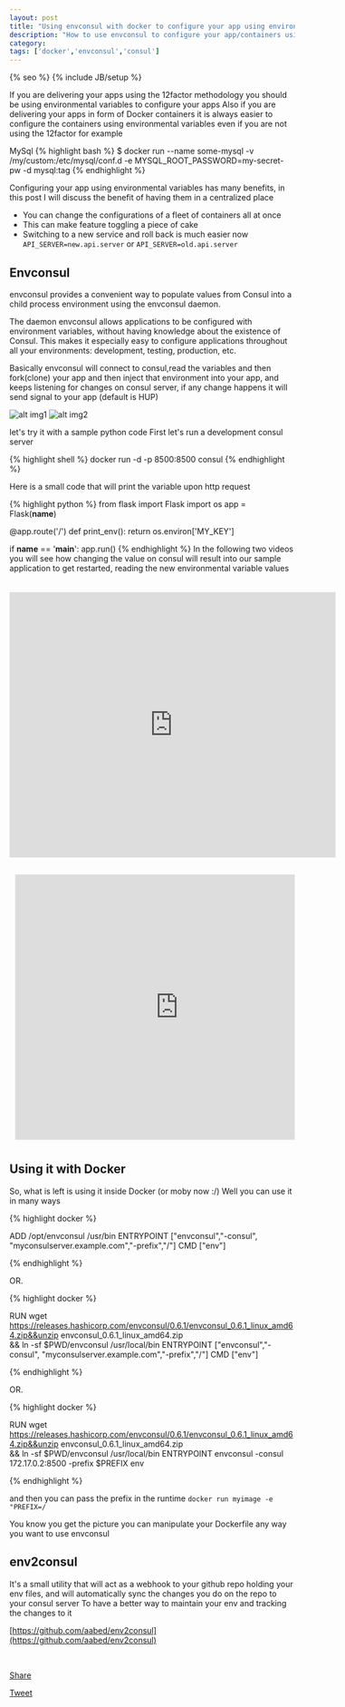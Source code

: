 ```yaml
---
layout: post
title: "Using envconsul with docker to configure your app using environmental variables"
description: "How to use envconsul to configure your app/containers using env variable hosted on consul as ket/value"
category:
tags: ['docker','envconsul','consul']
---
```

{% seo %}
{% include JB/setup %}


If you are delivering your apps using the 12factor methodology you should be using environmental variables to configure your apps
Also if you are delivering your apps in form of Docker containers it is always easier to configure the containers using environmental variables even if you are not using the 12factor
for example

MySql
{% highlight bash %}
$ docker run --name some-mysql -v /my/custom:/etc/mysql/conf.d -e MYSQL_ROOT_PASSWORD=my-secret-pw -d mysql:tag
{% endhighlight %}


Configuring your app using environmental variables has many benefits, in this post I will discuss the benefit of having them in a centralized place

* You can change the configurations of a fleet of containers all at once
* This can make feature toggling a piece of cake
* Switching to a new service and roll back is much easier now `API_SERVER=new.api.server` or `API_SERVER=old.api.server`

## Envconsul
envconsul provides a convenient way to populate values from Consul into a child process environment using the envconsul daemon.

The daemon envconsul allows applications to be configured with environment variables, without having knowledge about the existence of Consul. This makes it especially easy to configure applications throughout all your environments: development, testing, production, etc.

Basically envconsul will connect to consul,read the variables and then fork(clone) your app and then inject that environment into your app, and keeps listening for changes on consul server, if any change happens it will send signal to your app (default is HUP)

![alt img1](https://raw.githubusercontent.com/aabed/aabed.github.io/master/imgs/envconsul_1.png) ![alt img2](https://raw.githubusercontent.com/aabed/aabed.github.io/master/imgs/envconsul_2.png)


let's try it with a sample python code
First let's run a development consul server

{% highlight shell %}
docker run -d  -p 8500:8500 consul
{% endhighlight %}

Here is a small code that will print the variable upon http request

{% highlight python %}
from flask import Flask
import os
app = Flask(__name__)

@app.route('/')
def print_env():
        return os.environ['MY_KEY']

if __name__ == '__main__':
     app.run()
{% endhighlight %}
In the following two videos you will see how changing the value on consul will result into our sample application to get restarted, reading the new environmental variable values

<div id="asciicast-container-4kqzet47wtl3feljz7utvqhhb" class="asciicast" style="display: block; float: left; overflow: hidden; padding: 0px; margin: 20px 0px;"><iframe src="https://asciinema.org/api/asciicasts/1jsu9qgicp29w9bdvgm02fvi3?size=small&amp;autoplay=true&amp;loop=true" id="asciicast-iframe-4kqzet47wtl3feljz7utvqhhb" name="asciicast-iframe-4kqzet47wtl3feljz7utvqhhb" scrolling="no" allowfullscreen="true" style="overflow: hidden; margin: 0px; border: 0px none; display: inline-block; width: 576px; float: none; visibility: visible; height: 468px;"></iframe></div>



<div id="asciicast-container-4kqzet47wtl3feljz7utvqhhb" class="asciicast" style="display: block; float: none; overflow: hidden; padding: 10px; margin: 20px 0px;"><iframe src="https://asciinema.org/api/asciicasts/7swiqyh85qrg1he29dekyeo45?size=small&amp;autoplay=true&amp;loop=true" id="asciicast-iframe-4kqzet47wtl3feljz7utvqhhb" name="asciicast-iframe-4kqzet47wtl3feljz7utvqhhb" scrolling="no" allowfullscreen="true" style="overflow: hidden; margin: 0px; border: 0px none; display: inline-block; width: 576px; float: none; visibility: visible; height: 468px;"></iframe></div>

## Using it with Docker
So, what is left is using it inside Docker (or moby now :/)
Well you can use it in many ways


{% highlight docker %}

ADD /opt/envconsul /usr/bin
ENTRYPOINT ["envconsul","-consul", "myconsulserver.example.com","-prefix","/"]
CMD ["env"]

{% endhighlight %}

OR.


{% highlight docker %}

RUN wget https://releases.hashicorp.com/envconsul/0.6.1/envconsul_0.6.1_linux_amd64.zip&&unzip envconsul_0.6.1_linux_amd64.zip\
&& ln -sf $PWD/envconsul /usr/local/bin
ENTRYPOINT ["envconsul","-consul", "myconsulserver.example.com","-prefix","/"]
CMD ["env"]

{% endhighlight %}


OR.

{% highlight docker %}

RUN wget https://releases.hashicorp.com/envconsul/0.6.1/envconsul_0.6.1_linux_amd64.zip&&unzip envconsul_0.6.1_linux_amd64.zip\
&& ln -sf $PWD/envconsul /usr/local/bin
ENTRYPOINT envconsul -consul 172.17.0.2:8500 -prefix $PREFIX env

{% endhighlight %}

and then you can pass the prefix in the runtime `docker run myimage -e "PREFIX=/`

You know you get the picture you can manipulate your Dockerfile any way you want to use envconsul

## env2consul
It's a small utility that will act as a webhook to your github repo holding your env files, and will automatically sync the changes you do on the repo to your consul server
To have a better way to maintain your env and tracking the changes to it

[https://github.com/aabed/env2consul](https://github.com/aabed/env2consul)

<div id="fb-root"></div>
<script>(function(d, s, id) {
  var js, fjs = d.getElementsByTagName(s)[0];
  if (d.getElementById(id)) return;
  js = d.createElement(s); js.id = id;
  js.src = "//connect.facebook.net/en_US/sdk.js#xfbml=1&version=v2.9";
  fjs.parentNode.insertBefore(js, fjs);
}(document, 'script', 'facebook-jssdk'));</script>

<style media="screen" type="text/css">
        .fb_iframe_widget span
        {
            vertical-align: baseline !important;
        }
        </style>
<br>
<p>
<div class="fb-share-button" data-href="https://developers.facebook.com/docs/plugins/" data-layout="button" data-size="small" data-mobile-iframe="true"><a class="fb-xfbml-parse-ignore" target="_blank" href="https://www.facebook.com/sharer/sharer.php?u=https%3A%2F%2Fdevelopers.facebook.com%2Fdocs%2Fplugins%2F&amp;src=sdkpreparse">Share</a></div>

<script src="//platform.linkedin.com/in.js" type="text/javascript"> lang: en_US</script>
<script type="IN/Share"></script>

<a href="https://twitter.com/share" class="twitter-share-button" data-show-count="false">Tweet</a><script async src="//platform.twitter.com/widgets.js" charset="utf-8"></script>
</p>
